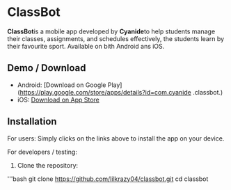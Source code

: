 # ClassBot
**ClassBot**is a mobile app developed by **Cyanide**to help students manage their 
classes, assignments, and schedules effectively, the students learn by their favourite
sport.
Available on bith Android ans iOS.
## Demo / Download
- Android: [Download on Google 
Play](https://play.google.com/store/apps/details?id=com.cyanide
.classbot.)
 - iOS: [Download on App
Store](https://apps,apple.com/app/idXXXXXXXXX)
## Installation
For users:
Simply clicks on the links above to install the app on your device.

For developers / testing:
1. Clone the repository:

'''bash
git clone https://github.com/lilkrazy04/classbot.git
cd classbot
